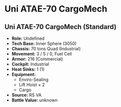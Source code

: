 # Uni ATAE-70 CargoMech
## Uni ATAE-70 CargoMech (Standard)
- **Role:** Undefined
- **Tech Base:** Inner Sphere (3050)
- **Chassis:** 70 tons Quad (Industrial)
- **Movement:** 3 / 5 / 0, Fuel Cell
- **Armor:** 216 (Commercial)
- **Cockpit:** Industrial
- **Heat Sinks:** 1 (1)
- **Equipment:**
  - Enviro-Sealing
  - Lift Hoist × 2
  - Cargo
- **Source:** RS VA
- **Battle Value:** unknown


